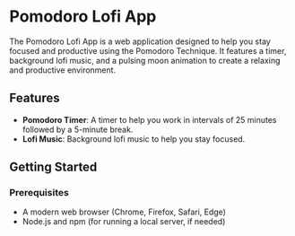 # Pomodoro Lofi App

The Pomodoro Lofi App is a web application designed to help you stay focused and productive using the Pomodoro Technique. It features a timer, background lofi music, and a pulsing moon animation to create a relaxing and productive environment.

## Features

- **Pomodoro Timer**: A timer to help you work in intervals of 25 minutes followed by a 5-minute break.
- **Lofi Music**: Background lofi music to help you stay focused.


## Getting Started

### Prerequisites

- A modern web browser (Chrome, Firefox, Safari, Edge)
- Node.js and npm (for running a local server, if needed)

